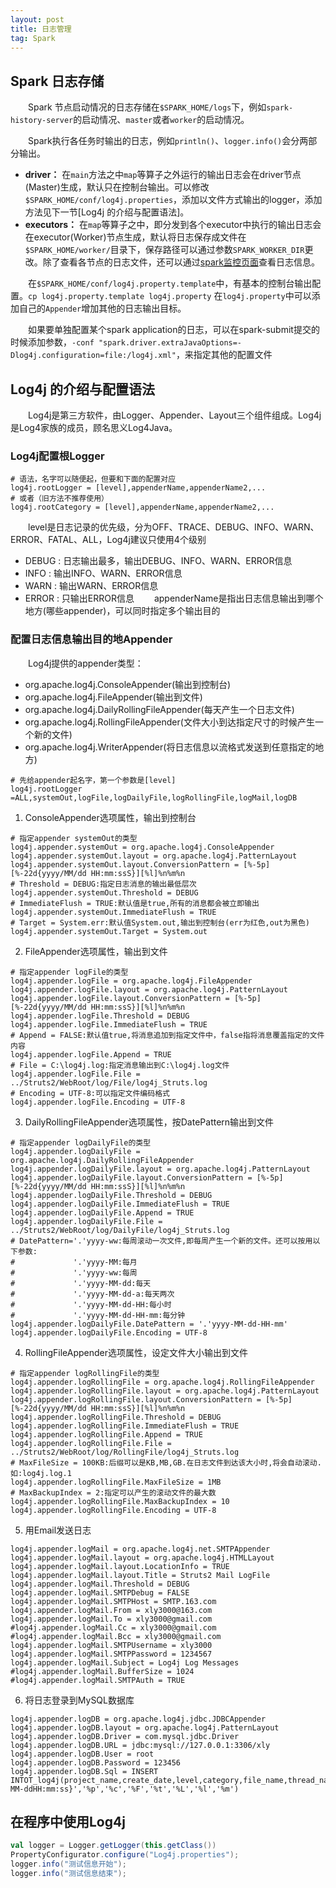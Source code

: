 ```yaml
---
layout: post
title: 日志管理
tag: Spark
---
```


## Spark 日志存储
　　Spark 节点启动情况的日志存储在`$SPARK_HOME/logs`下，例如`spark-history-server`的启动情况、`master`或者`worker`的启动情况。

　　Spark执行各任务时输出的日志，例如`println()`、`logger.info()`会分两部分输出。
* **driver：** 在`main`方法之中`map`等算子之外运行的输出日志会在driver节点(Master)生成，默认只在控制台输出。可以修改`$SPARK_HOME/conf/log4j.properties`，添加以文件方式输出的logger，添加方法见下一节[Log4j 的介绍与配置语法]。
* **executors：** 在`map`等算子之中，即分发到各个executor中执行的输出日志会在executor(Worker)节点生成，默认将日志保存成文件在`$SPARK_HOME/worker/`目录下，保存路径可以通过参数`SPARK_WORKER_DIR`更改。除了查看各节点的日志文件，还可以通过[spark监控页面](http://arch-long.cn/articles/spark/%E7%9B%91%E6%8E%A7%E7%AE%A1%E7%90%86.html)查看日志信息。

　　在`$SPARK_HOME/conf/log4j.property.template`中，有基本的控制台输出配置。`cp log4j.property.template log4j.property` 在`log4j.property`中可以添加自己的`Appender`增加其他的日志输出目标。

　　如果要单独配置某个spark application的日志，可以在spark-submit提交的时候添加参数，`-conf "spark.driver.extraJavaOptions=-Dlog4j.configuration=file:/log4j.xml"`，来指定其他的配置文件

## Log4j 的介绍与配置语法
　　Log4j是第三方软件，由Logger、Appender、Layout三个组件组成。Log4j是Log4家族的成员，顾名思义Log4Java。

### Log4j配置根Logger
```shell
# 语法，名字可以随便起，但要和下面的配置对应
log4j.rootLogger = [level],appenderName,appenderName2,... 
# 或者（旧方法不推荐使用）
log4j.rootCategory = [level],appenderName,appenderName2,... 
```
　　level是日志记录的优先级，分为OFF、TRACE、DEBUG、INFO、WARN、ERROR、FATAL、ALL，Log4j建议只使用4个级别
* DEBUG : 日志输出最多，输出DEBUG、INFO、WARN、ERROR信息
* INFO : 输出INFO、WARN、ERROR信息
* WARN : 输出WARN、ERROR信息
* ERROR : 只输出ERROR信息
　　appenderName是指出日志信息输出到哪个地方(哪些appender)，可以同时指定多个输出目的

### 配置日志信息输出目的地Appender
　　Log4j提供的appender类型：
* org.apache.log4j.ConsoleAppender(输出到控制台) 
* org.apache.log4j.FileAppender(输出到文件) 
* org.apache.log4j.DailyRollingFileAppender(每天产生一个日志文件) 
* org.apache.log4j.RollingFileAppender(文件大小到达指定尺寸的时候产生一个新的文件) 
* org.apache.log4j.WriterAppender(将日志信息以流格式发送到任意指定的地方)

```shell
# 先给appender起名字，第一个参数是[level]
log4j.rootLogger =ALL,systemOut,logFile,logDailyFile,logRollingFile,logMail,logDB 
``` 
1. ConsoleAppender选项属性，输出到控制台 
```shell
# 指定appender systemOut的类型
log4j.appender.systemOut = org.apache.log4j.ConsoleAppender 
log4j.appender.systemOut.layout = org.apache.log4j.PatternLayout 
log4j.appender.systemOut.layout.ConversionPattern = [%-5p][%-22d{yyyy/MM/dd HH:mm:ssS}][%l]%n%m%n 
# Threshold = DEBUG:指定日志消息的输出最低层次 
log4j.appender.systemOut.Threshold = DEBUG 
# ImmediateFlush = TRUE:默认值是true,所有的消息都会被立即输出 
log4j.appender.systemOut.ImmediateFlush = TRUE 
# Target = System.err:默认值System.out,输出到控制台(err为红色,out为黑色) 
log4j.appender.systemOut.Target = System.out 
```
2. FileAppender选项属性，输出到文件 
```shell
# 指定appender logFile的类型
log4j.appender.logFile = org.apache.log4j.FileAppender 
log4j.appender.logFile.layout = org.apache.log4j.PatternLayout 
log4j.appender.logFile.layout.ConversionPattern = [%-5p][%-22d{yyyy/MM/dd HH:mm:ssS}][%l]%n%m%n 
log4j.appender.logFile.Threshold = DEBUG 
log4j.appender.logFile.ImmediateFlush = TRUE 
# Append = FALSE:默认值true,将消息追加到指定文件中，false指将消息覆盖指定的文件内容 
log4j.appender.logFile.Append = TRUE 
# File = C:\log4j.log:指定消息输出到C:\log4j.log文件 
log4j.appender.logFile.File = ../Struts2/WebRoot/log/File/log4j_Struts.log 
# Encoding = UTF-8:可以指定文件编码格式
log4j.appender.logFile.Encoding = UTF-8 
``` 
3. DailyRollingFileAppender选项属性，按DatePattern输出到文件
```shell
# 指定appender logDailyFile的类型
log4j.appender.logDailyFile = org.apache.log4j.DailyRollingFileAppender 
log4j.appender.logDailyFile.layout = org.apache.log4j.PatternLayout 
log4j.appender.logDailyFile.layout.ConversionPattern = [%-5p][%-22d{yyyy/MM/dd HH:mm:ssS}][%l]%n%m%n 
log4j.appender.logDailyFile.Threshold = DEBUG 
log4j.appender.logDailyFile.ImmediateFlush = TRUE 
log4j.appender.logDailyFile.Append = TRUE 
log4j.appender.logDailyFile.File = ../Struts2/WebRoot/log/DailyFile/log4j_Struts.log
# DatePattern='.'yyyy-ww:每周滚动一次文件,即每周产生一个新的文件。还可以按用以下参数: 
#             '.'yyyy-MM:每月 
#             '.'yyyy-ww:每周 
#             '.'yyyy-MM-dd:每天 
#             '.'yyyy-MM-dd-a:每天两次 
#             '.'yyyy-MM-dd-HH:每小时 
#             '.'yyyy-MM-dd-HH-mm:每分钟 
log4j.appender.logDailyFile.DatePattern = '.'yyyy-MM-dd-HH-mm'
log4j.appender.logDailyFile.Encoding = UTF-8 
```  
4. RollingFileAppender选项属性，设定文件大小输出到文件
```shell
# 指定appender logRollingFile的类型
log4j.appender.logRollingFile = org.apache.log4j.RollingFileAppender 
log4j.appender.logRollingFile.layout = org.apache.log4j.PatternLayout 
log4j.appender.logRollingFile.layout.ConversionPattern = [%-5p][%-22d{yyyy/MM/dd HH:mm:ssS}][%l]%n%m%n 
log4j.appender.logRollingFile.Threshold = DEBUG 
log4j.appender.logRollingFile.ImmediateFlush = TRUE 
log4j.appender.logRollingFile.Append = TRUE 
log4j.appender.logRollingFile.File = ../Struts2/WebRoot/log/RollingFile/log4j_Struts.log 
# MaxFileSize = 100KB:后缀可以是KB,MB,GB.在日志文件到达该大小时,将会自动滚动.如:log4j.log.1 
log4j.appender.logRollingFile.MaxFileSize = 1MB
# MaxBackupIndex = 2:指定可以产生的滚动文件的最大数
log4j.appender.logRollingFile.MaxBackupIndex = 10 
log4j.appender.logRollingFile.Encoding = UTF-8  
```
5. 用Email发送日志
```shell
log4j.appender.logMail = org.apache.log4j.net.SMTPAppender 
log4j.appender.logMail.layout = org.apache.log4j.HTMLLayout 
log4j.appender.logMail.layout.LocationInfo = TRUE 
log4j.appender.logMail.layout.Title = Struts2 Mail LogFile 
log4j.appender.logMail.Threshold = DEBUG 
log4j.appender.logMail.SMTPDebug = FALSE 
log4j.appender.logMail.SMTPHost = SMTP.163.com 
log4j.appender.logMail.From = xly3000@163.com 
log4j.appender.logMail.To = xly3000@gmail.com 
#log4j.appender.logMail.Cc = xly3000@gmail.com 
#log4j.appender.logMail.Bcc = xly3000@gmail.com 
log4j.appender.logMail.SMTPUsername = xly3000 
log4j.appender.logMail.SMTPPassword = 1234567 
log4j.appender.logMail.Subject = Log4j Log Messages 
#log4j.appender.logMail.BufferSize = 1024 
#log4j.appender.logMail.SMTPAuth = TRUE 
```
6. 将日志登录到MySQL数据库
```shell
log4j.appender.logDB = org.apache.log4j.jdbc.JDBCAppender 
log4j.appender.logDB.layout = org.apache.log4j.PatternLayout 
log4j.appender.logDB.Driver = com.mysql.jdbc.Driver 
log4j.appender.logDB.URL = jdbc:mysql://127.0.0.1:3306/xly 
log4j.appender.logDB.User = root 
log4j.appender.logDB.Password = 123456 
log4j.appender.logDB.Sql = INSERT INTOT_log4j(project_name,create_date,level,category,file_name,thread_name,line,all_category,message)values('Struts2','%d{yyyy-MM-ddHH:mm:ss}','%p','%c','%F','%t','%L','%l','%m')
```

## 在程序中使用Log4j
```scala
val logger = Logger.getLogger(this.getClass())
PropertyConfigurator.configure("Log4j.properties");
logger.info("测试信息开始");
logger.info("测试信息结束");
```